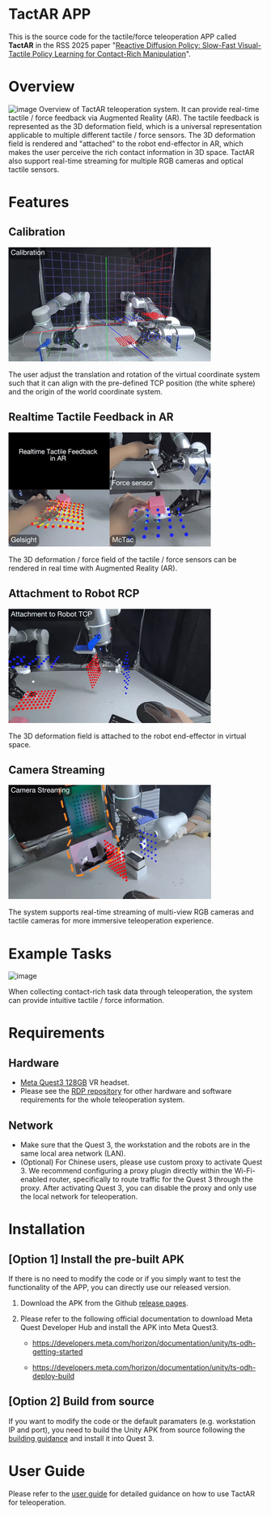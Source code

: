 # TactAR APP

This is the source code for the tactile/force teleoperation APP called **TactAR** in the RSS 2025 paper "[Reactive Diffusion Policy: Slow-Fast Visual-Tactile Policy Learning for Contact-Rich Manipulation](https://reactive-diffusion-policy.github.io/)".

# Overview
![image](./Image/TactAR.gif)
Overview of TactAR teleoperation system. It can provide real-time tactile / force feedback via Augmented Reality (AR). The tactile feedback is represented as the 3D deformation field, which is a universal representation applicable to multiple different tactile / force sensors. The 3D deformation field is rendered and "attached" to the robot end-effector in AR, which makes the user perceive the rich contact information in 3D space. TactAR also support real-time streaming for multiple RGB cameras and optical tactile sensors.

# Features
## Calibration
![image](./Image/calibration.gif)

The user adjust the translation and rotation of the virtual coordinate system such that it can align with the pre-defined TCP position (the white sphere) and the origin of the world coordinate system.

## Realtime Tactile Feedback in AR
![image](./Image/AR_feedback.gif)

The 3D deformation / force field of the tactile / force sensors can be rendered in real time with Augmented Reality (AR).

## Attachment to Robot RCP
![image](./Image/attachment.gif)

The 3D deformation field is attached to the robot end-effector in virtual space.

## Camera Streaming
![image](./Image/camera_streaming.gif)

The system supports real-time streaming of multi-view RGB cameras and tactile cameras for more immersive teleoperation experience.

# Example Tasks
![image](./Image/example_tasks.gif)

When collecting contact-rich task data through teleoperation, the system can provide intuitive tactile / force information.

# Requirements
## Hardware
- [Meta Quest3 128GB](https://www.meta.com/quest/quest-3/) VR headset.
- Please see the [RDP repository](https://github.com/xiaoxiaoxh/reactive_diffusion_policy) for other hardware and software requirements for the whole teleoperation system.

## Network
-  Make sure that the Quest 3, the workstation and the robots are in the same local area network (LAN).  
- (Optional) For Chinese users, please use custom proxy to activate Quest 3. We recommend configuring a proxy plugin directly within the Wi-Fi-enabled router, specifically to route traffic for the Quest 3 through the proxy. After activating Quest 3, you can disable the proxy and only use the local network for teleoperation.

# Installation
## [Option 1] Install the pre-built APK 
If there is no need to modify the code or if you simply want to test the functionality of the APP, you can directly use our released version.

1. Download the APK from the Github [release pages](https://github.com/xiaoxiaoxh/TactAR_APP/releases).

2. Please refer to the following official documentation to download Meta Quest Developer Hub and install the APK into Meta Quest3.

    - https://developers.meta.com/horizon/documentation/unity/ts-odh-getting-started

    - https://developers.meta.com/horizon/documentation/unity/ts-odh-deploy-build

## [Option 2] Build from source
If you want to modify the code or the default paramaters (e.g. workstation IP and port), you need to build the Unity APK from source following the [building guidance](Docs/Build.md) and install it into Quest 3.

# User Guide
Please refer to the [user guide](Docs/User_Guide.md) for detailed guidance on how to use TactAR for teleoperation.






